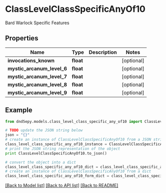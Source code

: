 # ClassLevelClassSpecificAnyOf10

Bard Warlock Specific Features

## Properties
Name | Type | Description | Notes
------------ | ------------- | ------------- | -------------
**invocations_known** | **float** |  | [optional] 
**mystic_arcanum_level_6** | **float** |  | [optional] 
**mystic_arcanum_level_7** | **float** |  | [optional] 
**mystic_arcanum_level_8** | **float** |  | [optional] 
**mystic_arcanum_level_9** | **float** |  | [optional] 

## Example

```python
from dnd5epy.models.class_level_class_specific_any_of10 import ClassLevelClassSpecificAnyOf10

# TODO update the JSON string below
json = "{}"
# create an instance of ClassLevelClassSpecificAnyOf10 from a JSON string
class_level_class_specific_any_of10_instance = ClassLevelClassSpecificAnyOf10.from_json(json)
# print the JSON string representation of the object
print ClassLevelClassSpecificAnyOf10.to_json()

# convert the object into a dict
class_level_class_specific_any_of10_dict = class_level_class_specific_any_of10_instance.to_dict()
# create an instance of ClassLevelClassSpecificAnyOf10 from a dict
class_level_class_specific_any_of10_form_dict = class_level_class_specific_any_of10.from_dict(class_level_class_specific_any_of10_dict)
```
[[Back to Model list]](../README.md#documentation-for-models) [[Back to API list]](../README.md#documentation-for-api-endpoints) [[Back to README]](../README.md)


